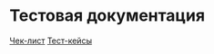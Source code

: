 # Тестовая документация
[Чек-лист](https://docs.google.com/spreadsheets/d/1g_aWjd-ikdDJmyzsuvHONihdAf3bWKsN0Di4unSBWQY/edit?usp=sharing)
[Тест-кейсы](https://app.qase.io/project/G8?suite=83&tab=properties&previewMode=side&view=2)
